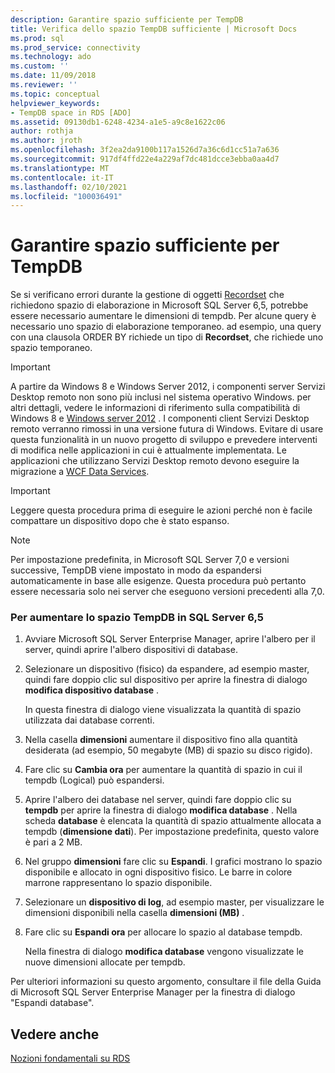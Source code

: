 ```yaml
---
description: Garantire spazio sufficiente per TempDB
title: Verifica dello spazio TempDB sufficiente | Microsoft Docs
ms.prod: sql
ms.prod_service: connectivity
ms.technology: ado
ms.custom: ''
ms.date: 11/09/2018
ms.reviewer: ''
ms.topic: conceptual
helpviewer_keywords:
- TempDB space in RDS [ADO]
ms.assetid: 09130db1-6248-4234-a1e5-a9c8e1622c06
author: rothja
ms.author: jroth
ms.openlocfilehash: 3f2ea2da9100b117a1526d7a36c6d1cc51a7a636
ms.sourcegitcommit: 917df4ffd22e4a229af7dc481dcce3ebba0aa4d7
ms.translationtype: MT
ms.contentlocale: it-IT
ms.lasthandoff: 02/10/2021
ms.locfileid: "100036491"
---
```

# <a name="ensuring-sufficient-tempdb-space"></a>Garantire spazio sufficiente per TempDB
Se si verificano errori durante la gestione di oggetti [Recordset](../../reference/ado-api/recordset-object-ado.md) che richiedono spazio di elaborazione in Microsoft SQL Server 6,5, potrebbe essere necessario aumentare le dimensioni di tempdb. Per alcune query è necessario uno spazio di elaborazione temporaneo. ad esempio, una query con una clausola ORDER BY richiede un tipo di **Recordset**, che richiede uno spazio temporaneo.  
  
> [!IMPORTANT]
>  A partire da Windows 8 e Windows Server 2012, i componenti server Servizi Desktop remoto non sono più inclusi nel sistema operativo Windows. per altri dettagli, vedere le informazioni di riferimento sulla compatibilità di Windows 8 e [Windows server 2012](https://www.microsoft.com/download/details.aspx?id=27416) . I componenti client Servizi Desktop remoto verranno rimossi in una versione futura di Windows. Evitare di usare questa funzionalità in un nuovo progetto di sviluppo e prevedere interventi di modifica nelle applicazioni in cui è attualmente implementata. Le applicazioni che utilizzano Servizi Desktop remoto devono eseguire la migrazione a [WCF Data Services](/dotnet/framework/wcf/).  
  
> [!IMPORTANT]
>  Leggere questa procedura prima di eseguire le azioni perché non è facile compattare un dispositivo dopo che è stato espanso.  
  
> [!NOTE]
>  Per impostazione predefinita, in Microsoft SQL Server 7,0 e versioni successive, TempDB viene impostato in modo da espandersi automaticamente in base alle esigenze. Questa procedura può pertanto essere necessaria solo nei server che eseguono versioni precedenti alla 7,0.  
  
### <a name="to-increase-the-tempdb-space-on-sql-server-65"></a>Per aumentare lo spazio TempDB in SQL Server 6,5  
  
1.  Avviare Microsoft SQL Server Enterprise Manager, aprire l'albero per il server, quindi aprire l'albero dispositivi di database.  
  
2.  Selezionare un dispositivo (fisico) da espandere, ad esempio master, quindi fare doppio clic sul dispositivo per aprire la finestra di dialogo **modifica dispositivo database** .  
  
     In questa finestra di dialogo viene visualizzata la quantità di spazio utilizzata dai database correnti.  
  
3.  Nella casella **dimensioni** aumentare il dispositivo fino alla quantità desiderata (ad esempio, 50 megabyte (MB) di spazio su disco rigido).  
  
4.  Fare clic su **Cambia ora** per aumentare la quantità di spazio in cui il tempdb (Logical) può espandersi.  
  
5.  Aprire l'albero dei database nel server, quindi fare doppio clic su **tempdb** per aprire la finestra di dialogo **modifica database** . Nella scheda **database** è elencata la quantità di spazio attualmente allocata a tempdb (**dimensione dati**). Per impostazione predefinita, questo valore è pari a 2 MB.  
  
6.  Nel gruppo **dimensioni** fare clic su **Espandi**. I grafici mostrano lo spazio disponibile e allocato in ogni dispositivo fisico. Le barre in colore marrone rappresentano lo spazio disponibile.  
  
7.  Selezionare un **dispositivo di log**, ad esempio master, per visualizzare le dimensioni disponibili nella casella **dimensioni (MB)** .  
  
8.  Fare clic su **Espandi ora** per allocare lo spazio al database tempdb.  
  
     Nella finestra di dialogo **modifica database** vengono visualizzate le nuove dimensioni allocate per tempdb.  
  
 Per ulteriori informazioni su questo argomento, consultare il file della Guida di Microsoft SQL Server Enterprise Manager per la finestra di dialogo "Espandi database".  
  
## <a name="see-also"></a>Vedere anche  
 [Nozioni fondamentali su RDS](./rds-fundamentals.md)